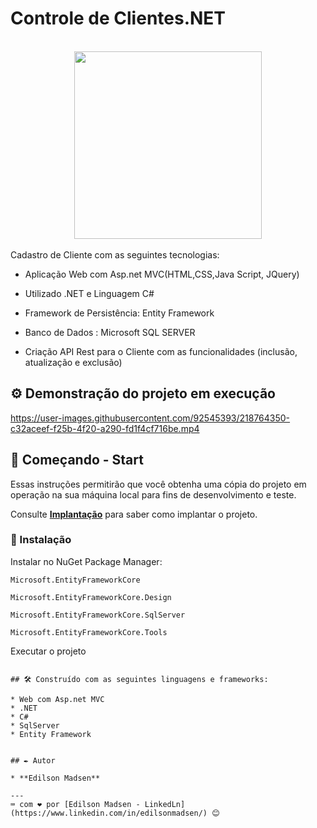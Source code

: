 # Controle de Clientes.NET
<br>
<div align="center">
  <img src="https://user-images.githubusercontent.com/92545393/218763711-08ef0585-3bca-4476-92cd-864de575788f.jpg" width="300px"/>
</div>
<br>
Cadastro de Cliente com as seguintes tecnologias:


* Aplicação Web com Asp.net MVC(HTML,CSS,Java Script, JQuery)


* Utilizado .NET e Linguagem C#


* Framework de Persistência: Entity Framework


* Banco de Dados : Microsoft SQL SERVER

* Criação API Rest para o Cliente com as funcionalidades (inclusão, atualização e exclusão)


## ⚙️ Demonstração do projeto em execução
https://user-images.githubusercontent.com/92545393/218764350-c32aceef-f25b-4f20-a290-fd1f4cf716be.mp4

## 🚀 Começando - Start

Essas instruções permitirão que você obtenha uma cópia do projeto em operação na sua máquina local para fins de desenvolvimento e teste.

Consulte **[Implantação](#-implanta%C3%A7%C3%A3o)** para saber como implantar o projeto.


### 🔧 Instalação

Instalar no NuGet Package Manager:

```
Microsoft.EntityFrameworkCore
```

```
Microsoft.EntityFrameworkCore.Design
```
```
Microsoft.EntityFrameworkCore.SqlServer
```
```
Microsoft.EntityFrameworkCore.Tools
```

Executar o projeto
```

## 🛠️ Construído com as seguintes linguagens e frameworks:

* Web com Asp.net MVC
* .NET
* C#
* SqlServer
* Entity Framework


## ✒️ Autor

* **Edilson Madsen**

---
⌨️ com ❤️ por [Edilson Madsen - LinkedLn](https://www.linkedin.com/in/edilsonmadsen/) 😊

